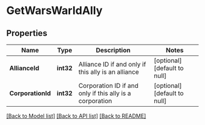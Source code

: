 # GetWarsWarIdAlly

## Properties
Name | Type | Description | Notes
------------ | ------------- | ------------- | -------------
**AllianceId** | **int32** | Alliance ID if and only if this ally is an alliance | [optional] [default to null]
**CorporationId** | **int32** | Corporation ID if and only if this ally is a corporation | [optional] [default to null]

[[Back to Model list]](../README.md#documentation-for-models) [[Back to API list]](../README.md#documentation-for-api-endpoints) [[Back to README]](../README.md)


